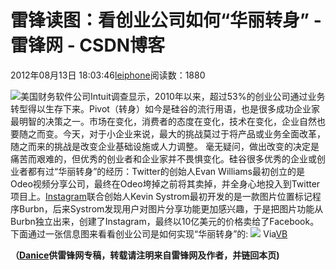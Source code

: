 
# 雷锋读图：看创业公司如何“华丽转身” - 雷锋网 - CSDN博客


2012年08月13日 18:03:46[leiphone](https://me.csdn.net/leiphone)阅读数：1880


![](http://www.leiphone.com/wp-content/uploads/2012/08/201107110944384608.jpg)美国财务软件公司Intuit调查显示，2010年以来，超过53%的创业公司通过业务转型得以生存下来。Pivot（转身）如今是硅谷的流行用语，也是很多成功企业家最明智的决策之一。市场在变化，消费者的态度在变化，技术在变化，企业自然也要随之而变。今天，对于小企业来说，最大的挑战莫过于将产品或业务全面改革，随之而来的挑战是改变企业基础设施或人力调整。
毫无疑问，做出改变的决定是痛苦而艰难的，但优秀的创业者和企业家并不畏惧变化。硅谷很多优秀的企业或创业者都有过“华丽转身”的经历：Twitter的创始人Evan Williams最初创立的是Odeo视频分享公司，最终在Odeo垮掉之前将其卖掉，并全身心地投入到Twitter项目上。[Instagram](http://www.leiphone.com/0723-annie-investment.html)联合创始人Kevin
 Systrom最初开发的是一款图片位置标记程序Burbn，后来Systrom发现用户对图片分享功能更加感兴趣，于是把图片功能从Burbn独立出来，创建了Instagram，最终以10亿美元的价格卖给了Facebook。下面通过一张信息图来看看创业公司是如何实现“华丽转身”的:
![](http://www.leiphone.com/wp-content/uploads/2012/08/FINAL_Intuit-Innovation-1.jpg)
Via[VB](http://venturebeat.com/2012/08/11/intuit-pivot-infographic/)

**（****[Danice](http://www.leiphone.com/author/danice)****供****雷锋网****专稿，转载请注明来自雷锋网及作者，并链回本页)**

